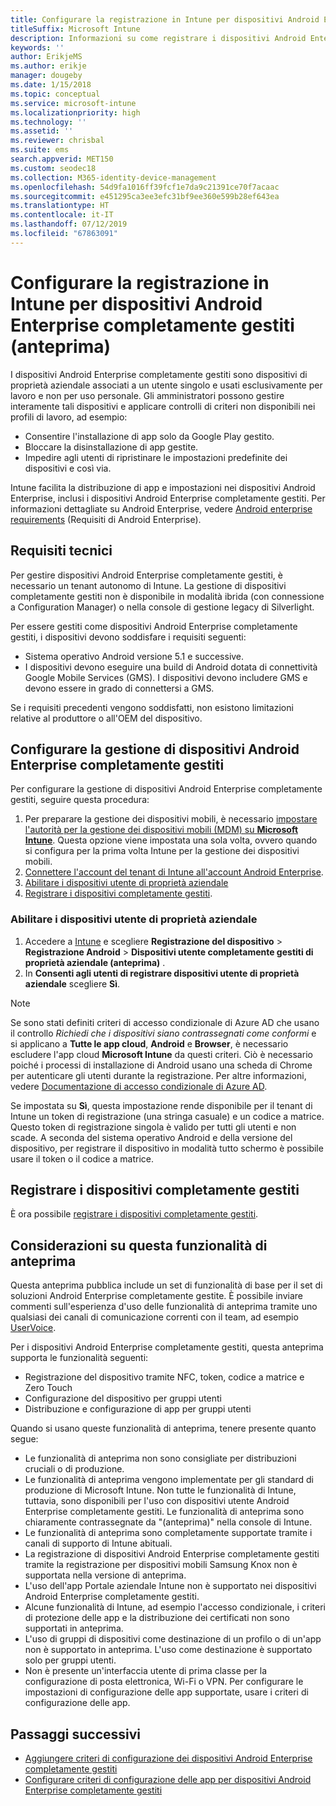 ```yaml
---
title: Configurare la registrazione in Intune per dispositivi Android Enterprise completamente gestiti
titleSuffix: Microsoft Intune
description: Informazioni su come registrare i dispositivi Android Enterprise completamente gestiti in Intune.
keywords: ''
author: ErikjeMS
ms.author: erikje
manager: dougeby
ms.date: 1/15/2018
ms.topic: conceptual
ms.service: microsoft-intune
ms.localizationpriority: high
ms.technology: ''
ms.assetid: ''
ms.reviewer: chrisbal
ms.suite: ems
search.appverid: MET150
ms.custom: seodec18
ms.collection: M365-identity-device-management
ms.openlocfilehash: 54d9fa1016ff39fcf1e7da9c21391ce70f7acaac
ms.sourcegitcommit: e451295ca3ee3efc31bf9ee360e599b28ef643ea
ms.translationtype: HT
ms.contentlocale: it-IT
ms.lasthandoff: 07/12/2019
ms.locfileid: "67863091"
---
```

# <a name="set-up-intune-enrollment-of-android-enterprise-fully-managed-devices-preview"></a>Configurare la registrazione in Intune per dispositivi Android Enterprise completamente gestiti (anteprima)

I dispositivi Android Enterprise completamente gestiti sono dispositivi di proprietà aziendale associati a un utente singolo e usati esclusivamente per lavoro e non per uso personale. Gli amministratori possono gestire interamente tali dispositivi e applicare controlli di criteri non disponibili nei profili di lavoro, ad esempio:
- Consentire l'installazione di app solo da Google Play gestito.
- Bloccare la disinstallazione di app gestite.
- Impedire agli utenti di ripristinare le impostazioni predefinite dei dispositivi e così via.

Intune facilita la distribuzione di app e impostazioni nei dispositivi Android Enterprise, inclusi i dispositivi Android Enterprise completamente gestiti. Per informazioni dettagliate su Android Enterprise, vedere [Android enterprise requirements](https://support.google.com/work/android/answer/6174145?hl=en&ref_topic=6151012) (Requisiti di Android Enterprise).

## <a name="technical-requirements"></a>Requisiti tecnici

Per gestire dispositivi Android Enterprise completamente gestiti, è necessario un tenant autonomo di Intune. La gestione di dispositivi completamente gestiti non è disponibile in modalità ibrida (con connessione a Configuration Manager) o nella console di gestione legacy di Silverlight.

Per essere gestiti come dispositivi Android Enterprise completamente gestiti, i dispositivi devono soddisfare i requisiti seguenti:

- Sistema operativo Android versione 5.1 e successive.
- I dispositivi devono eseguire una build di Android dotata di connettività Google Mobile Services (GMS). I dispositivi devono includere GMS e devono essere in grado di connettersi a GMS.

Se i requisiti precedenti vengono soddisfatti, non esistono limitazioni relative al produttore o all'OEM del dispositivo.

## <a name="set-up-android-enterprise-fully-managed-device-management"></a>Configurare la gestione di dispositivi Android Enterprise completamente gestiti

Per configurare la gestione di dispositivi Android Enterprise completamente gestiti, seguire questa procedura:

1. Per preparare la gestione dei dispositivi mobili, è necessario [impostare l'autorità per la gestione dei dispositivi mobili (MDM) su **Microsoft Intune**](mdm-authority-set.md). Questa opzione viene impostata una sola volta, ovvero quando si configura per la prima volta Intune per la gestione dei dispositivi mobili.
2. [Connettere l'account del tenant di Intune all'account Android Enterprise](connect-intune-android-enterprise.md).
3. [Abilitare i dispositivi utente di proprietà aziendale](#enable-corporate-owned-user-devices)
4. [Registrare i dispositivi completamente gestiti](#enroll-the-fully-managed-devices).

### <a name="enable-corporate-owned-user-devices"></a>Abilitare i dispositivi utente di proprietà aziendale

1. Accedere a [Intune](https://go.microsoft.com/fwlink/?linkid=2090973) e scegliere **Registrazione del dispositivo** > **Registrazione Android** > **Dispositivi utente completamente gestiti di proprietà aziendale (anteprima)** .
2. In **Consenti agli utenti di registrare dispositivi utente di proprietà aziendale** scegliere **Sì**.

> [!NOTE]
> Se sono stati definiti criteri di accesso condizionale di Azure AD che usano il controllo *Richiedi che i dispositivi siano contrassegnati come conformi* e si applicano a **Tutte le app cloud**, **Android** e **Browser**, è necessario escludere l'app cloud **Microsoft Intune** da questi criteri. Ciò è necessario poiché i processi di installazione di Android usano una scheda di Chrome per autenticare gli utenti durante la registrazione. Per altre informazioni, vedere [Documentazione di accesso condizionale di Azure AD](https://docs.microsoft.com/azure/active-directory/conditional-access/).

Se impostata su **Sì**, questa impostazione rende disponibile per il tenant di Intune un token di registrazione (una stringa casuale) e un codice a matrice. Questo token di registrazione singola è valido per tutti gli utenti e non scade. A seconda del sistema operativo Android e della versione del dispositivo, per registrare il dispositivo in modalità tutto schermo è possibile usare il token o il codice a matrice.

## <a name="enroll-the-fully-managed-devices"></a>Registrare i dispositivi completamente gestiti
È ora possibile [registrare i dispositivi completamente gestiti](android-dedicated-devices-fully-managed-enroll.md).

## <a name="considerations-for-this-preview-feature"></a>Considerazioni su questa funzionalità di anteprima
Questa anteprima pubblica include un set di funzionalità di base per il set di soluzioni Android Enterprise completamente gestite. È possibile inviare commenti sull'esperienza d'uso delle funzionalità di anteprima tramite uno qualsiasi dei canali di comunicazione correnti con il team, ad esempio [UserVoice](https://microsoftintune.uservoice.com/forums/291681-ideas?category_id=210853).

Per i dispositivi Android Enterprise completamente gestiti, questa anteprima supporta le funzionalità seguenti:
- Registrazione del dispositivo tramite NFC, token, codice a matrice e Zero Touch
- Configurazione del dispositivo per gruppi utenti
- Distribuzione e configurazione di app per gruppi utenti


Quando si usano queste funzionalità di anteprima, tenere presente quanto segue:
- Le funzionalità di anteprima non sono consigliate per distribuzioni cruciali o di produzione. 
- Le funzionalità di anteprima vengono implementate per gli standard di produzione di Microsoft Intune. Non tutte le funzionalità di Intune, tuttavia, sono disponibili per l'uso con dispositivi utente Android Enterprise completamente gestiti. Le funzionalità di anteprima sono chiaramente contrassegnate da "(anteprima)" nella console di Intune. 
- Le funzionalità di anteprima sono completamente supportate tramite i canali di supporto di Intune abituali.
- La registrazione di dispositivi Android Enterprise completamente gestiti tramite la registrazione per dispositivi mobili Samsung Knox non è supportata nella versione di anteprima. 
- L'uso dell'app Portale aziendale Intune non è supportato nei dispositivi Android Enterprise completamente gestiti. 
- Alcune funzionalità di Intune, ad esempio l'accesso condizionale, i criteri di protezione delle app e la distribuzione dei certificati non sono supportati in anteprima. 
- L'uso di gruppi di dispositivi come destinazione di un profilo o di un'app non è supportato in anteprima. L'uso come destinazione è supportato solo per gruppi utenti. 
- Non è presente un'interfaccia utente di prima classe per la configurazione di posta elettronica, Wi-Fi o VPN. Per configurare le impostazioni di configurazione delle app supportate, usare i criteri di configurazione delle app.

## <a name="next-steps"></a>Passaggi successivi
- [Aggiungere criteri di configurazione dei dispositivi Android Enterprise completamente gestiti](device-restrictions-android-for-work.md#device-owner-only)
- [Configurare criteri di configurazione delle app per dispositivi Android Enterprise completamente gestiti](app-configuration-policies-use-android.md)


